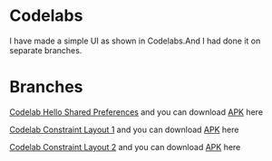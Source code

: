 # Codelabs

I have made a simple UI as shown in Codelabs.And I had done it on separate branches.

# Branches
[Codelab Hello Shared Preferences](https://github.com/jayakumari1503/Codelabs/tree/9.1) and you can download [APK](https://github.com/jayakumari1503/Codelabs/releases/download/v4/app-debug.apk) here

[Codelab Constraint Layout 1](https://github.com/jayakumari1503/Codelabs/tree/ConstraintLayout1) and you can download [APK](https://github.com/jayakumari1503/Codelabs/releases/download/v5/app-debug.apk) here

[Codelab Constraint Layout 2](https://github.com/jayakumari1503/Codelabs/tree/ConstraintLayout2) and you can download [APK](https://github.com/jayakumari1503/Codelabs/releases/download/v6.0/app-debug.apk) here
